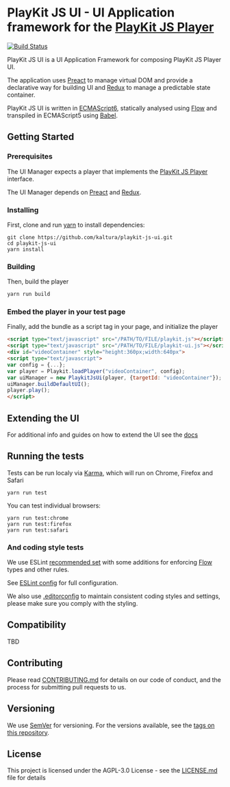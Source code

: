 # PlayKit JS UI - UI Application framework for the [PlayKit JS Player]

[![Build Status](https://travis-ci.com/kaltura/playkit-js-ui.svg?token=s2ZQw18ukx9Q6ePzDX3F&branch=master)](https://travis-ci.com/kaltura/playkit-js-ui)

PlayKit JS UI is a UI Application Framework for composing PlayKit JS Player UI.

The application uses [Preact] to manage virtual DOM and provide a declarative way for building UI and [Redux] to manage a predictable state container.

PlayKit JS UI is written in [ECMAScript6], statically analysed using [Flow] and transpiled in ECMAScript5 using [Babel].

[Flow]: https://flow.org/
[ECMAScript6]: https://github.com/ericdouglas/ES6-Learning#articles--tutorials
[Babel]: https://babeljs.io

## Getting Started

### Prerequisites
The UI Manager expects a player that implements the [PlayKit JS Player] interface.

The UI Manager depends on [Preact] and [Redux].

[Playkit JS Player]: https://github.com/kaltura/playkit-js
[Preact]: https://preactjs.com/
[Redux]: http://redux.js.org/

### Installing

First, clone and run [yarn] to install dependencies:

[yarn]: https://yarnpkg.com/lang/en/

```
git clone https://github.com/kaltura/playkit-js-ui.git
cd playkit-js-ui
yarn install
```

### Building

Then, build the player

```javascript
yarn run build
```

### Embed the player in your test page

Finally, add the bundle as a script tag in your page, and initialize the player

```html
<script type="text/javascript" src="/PATH/TO/FILE/playkit.js"></script>
<script type="text/javascript" src="/PATH/TO/FILE/playkit-ui.js"></script>
<div id="videoContainer" style="height:360px;width:640px">
<script type="text/javascript">
var config = {...};
var player = Playkit.loadPlayer("videoContainer", config);
var uiManager = new PlaykitJsUi(player, {targetId: "videoContainer"});
uiManager.buildDefaultUI();
player.play();
</script>
```

## Extending the UI

For additional info and guides on how to extend the UI see the [docs](https://github.com/kaltura/playkit-js-ui/tree/master/docs)

## Running the tests

Tests can be run localy via [Karma], which will run on Chrome, Firefox and Safari

[Karma]: https://karma-runner.github.io/1.0/index.html
```
yarn run test
```

You can test individual browsers:
```
yarn run test:chrome
yarn run test:firefox
yarn run test:safari
```

### And coding style tests

We use ESLint [recommended set](http://eslint.org/docs/rules/) with some additions for enforcing [Flow] types and other rules.

See [ESLint config](.eslintrc.json) for full configuration.

We also use [.editorconfig](.editorconfig) to maintain consistent coding styles and settings, please make sure you comply with the styling.


## Compatibility

TBD

## Contributing

Please read [CONTRIBUTING.md](https://gist.github.com/PurpleBooth/b24679402957c63ec426) for details on our code of conduct, and the process for submitting pull requests to us.

## Versioning

We use [SemVer](http://semver.org/) for versioning. For the versions available, see the [tags on this repository](https://github.com/kaltura/playkit-js-ui/tags). 

## License

This project is licensed under the AGPL-3.0 License - see the [LICENSE.md](LICENSE.md) file for details
